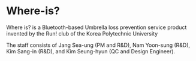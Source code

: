 # Where-is?
Where is? is a Bluetooth-based Umbrella loss prevention service product invented by the Run! club of the Korea Polytechnic University

The staff consists of Jang Sea-ung (PM and R&D), Nam Yoon-sung (R&D), Kim Sang-in (R&D), and Kim Seung-hyun (QC and Design Engineer).
